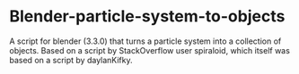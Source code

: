 # Blender-particle-system-to-objects
A script for blender (3.3.0) that turns a particle system into a collection of objects. Based on a script by StackOverflow user spiraloid, which itself was based on a script by daylanKifky.
